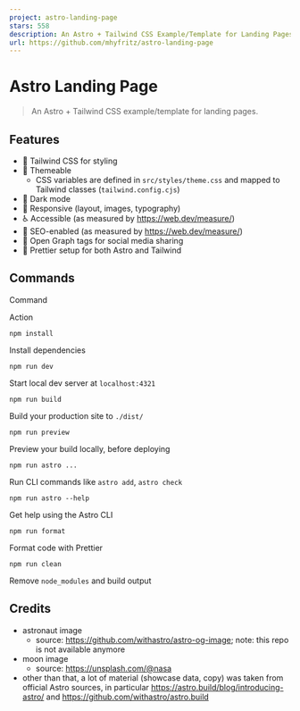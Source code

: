 ```yaml
---
project: astro-landing-page
stars: 558
description: An Astro + Tailwind CSS Example/Template for Landing Pages
url: https://github.com/mhyfritz/astro-landing-page
---
```


Astro Landing Page
==================

> An Astro + Tailwind CSS example/template for landing pages.

Features
--------

-   💨 Tailwind CSS for styling
-   🎨 Themeable
    -   CSS variables are defined in `src/styles/theme.css` and mapped to Tailwind classes (`tailwind.config.cjs`)
-   🌙 Dark mode
-   📱 Responsive (layout, images, typography)
-   ♿ Accessible (as measured by https://web.dev/measure/)
-   🔎 SEO-enabled (as measured by https://web.dev/measure/)
-   🔗 Open Graph tags for social media sharing
-   💅 Prettier setup for both Astro and Tailwind

Commands
--------

Command

Action

`npm install`

Install dependencies

`npm run dev`

Start local dev server at `localhost:4321`

`npm run build`

Build your production site to `./dist/`

`npm run preview`

Preview your build locally, before deploying

`npm run astro ...`

Run CLI commands like `astro add`, `astro check`

`npm run astro --help`

Get help using the Astro CLI

`npm run format`

Format code with Prettier

`npm run clean`

Remove `node_modules` and build output

Credits
-------

-   astronaut image
    -   source: https://github.com/withastro/astro-og-image; note: this repo is not available anymore
-   moon image
    -   source: https://unsplash.com/@nasa
-   other than that, a lot of material (showcase data, copy) was taken from official Astro sources, in particular https://astro.build/blog/introducing-astro/ and https://github.com/withastro/astro.build

